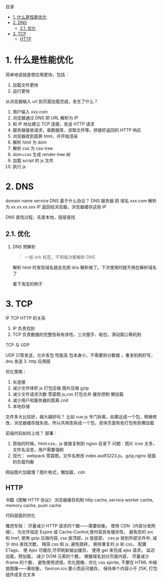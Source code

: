 目录

<!-- TOC -->

- [1. 什么是性能优化](#1-什么是性能优化)
- [2. DNS](#2-dns)
  - [2.1. 优化](#21-优化)
- [3. TCP](#3-tcp)
  - [HTTP](#http)

<!-- /TOC -->

# 1. 什么是性能优化

简单地说就是使应用更快，包括：

1. 加载文件更快
2. 运行更快

从浏览器输入 url 到页面加载完成，发生了什么？

1. 用户输入 xxx.com
2. 浏览器通过 DNS 把 URL 解析为 IP
3. 和 IP 地址建立 TCP 连接，发送 HTTP 请求
4. 服务器接收请求，查数据库、读取文件等，拼接好返回的 HTTP 响应
5. 浏览器收到首屏 html，并开始渲染
6. 解析 html 为 dom
7. 解析 css 为 css-tree
8. dom+css 生成 render-tree 树
9. 加载 script 的 js 文件
10. 执行 js

# 2. DNS

domain name service
DNS 基于什么协议？
DNS 服务器 把 域名 xxx.com 解析为 xx.xx.xx.xxx IP 返回给浏览器，浏览器缓存这些 IP

DNS 查找过程，先查本地，层层查找

## 2.1. 优化

1. DNS 预解析

   > 一些 link 标签，不用每次都解析 DNS

   <link rel="dns-prefetch" href="xxx.xxx.com">

   解析 html 时发现域名就会先把 dns 解析做了。下次使用时就不用在解析域名了

   看下淘宝的例子

# 3. TCP

IP TCP HTTP 的关系

1. IP 负责找到
2. TCP 负责数据的完整性和有序性，三次握手、粘包，滑动窗口等机制

TCP 与 UDP

UDP 只管发送，允许丢包
性能高
包本身小，不需要拆分数据
，重发机制好写，dns 发送 3. http 应用层

优化策略：

1. 长连接
2. 减少文件体积
   js 打包压缩
   图片压缩
   gzip
3. 减少文件请求次数
   雪碧图
   js,css 打包合并
   缓存控制
   懒加载
4. 减少用户和服务器的距离
   cnd
5. 本地存储

文件多大比较好，越大越好吗？
比如 vue.js 专门拆离，如果达成一个包，稍微修改，浏览器缓存就失效，所以共用库拆成一个包，具体页面有些打包有些懒加载

前端代码如何上线？
部署：

1. 原始的时候，html.css，js 直接复制到 ngixn 目录下
   问题：图片 icon 太多，文件名没变，用户需要强刷
2. 现代：
   webpack 雪碧图，文件名修改 index.asdf3223.js，gzip,nginx 层面的负载均衡

网站图片加载慢？图片格式，懒加载，cdn

## HTTP

书籍《图解 HTTP 协议》
浏览器缓存机制
http cache,
service worker cache,
memory cache,
push cache

代码层面的优化

雅虎军规：
尽量减少 HTTP 请求的个数——需要权衡，
使用 CDN（内容分发网络），
为文件指定 Expire 或 Cache-Control,使内容具有缓存性，
避免空的 src 和 href,
使用 gzip 压缩内容,
css 放顶部，js 放底部，
css js 放到外部文件中,
减少 dns 查找次数，
精简 css 和 js,
避免跳转，
剔除重复的 js 和 css，
配置 ETags，
使 Ajex 可缓存,尽早刷新输出缓存，
使用 get 来完成 ajex 请求，
延迟加载，预加载，
减少 DOM 元素的个数，
根据域名划分页面内容，
尽量减少 iframe 的个数，
避免使用滤镜，优化图像，优化 css spirite,
不要在 HTML 中缩放图像——需权衡，
favicon.ico 要小而且可缓存，
保持单个内容小于 25K,
打包组件成复合文本
